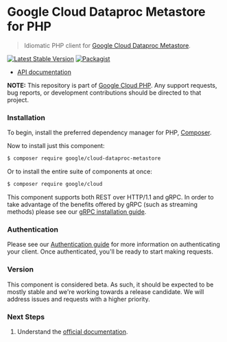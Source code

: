 # Google Cloud Dataproc Metastore for PHP

> Idiomatic PHP client for [Google Cloud Dataproc Metastore](https://cloud.google.com/dataproc-metastore).

[![Latest Stable Version](https://poser.pugx.org/google/cloud-dataproc-metastore/v/stable)](https://packagist.org/packages/google/cloud-dataproc-metastore) [![Packagist](https://img.shields.io/packagist/dm/google/cloud-dataproc-metastore.svg)](https://packagist.org/packages/google/cloud-dataproc-metastore)

* [API documentation](https://cloud.google.com/php/docs/reference/cloud-dataproc-metastore/latest)

**NOTE:** This repository is part of [Google Cloud PHP](https://github.com/googleapis/google-cloud-php). Any
support requests, bug reports, or development contributions should be directed to
that project.

### Installation

To begin, install the preferred dependency manager for PHP, [Composer](https://getcomposer.org/).

Now to install just this component:

```sh
$ composer require google/cloud-dataproc-metastore
```

Or to install the entire suite of components at once:

```sh
$ composer require google/cloud
```

This component supports both REST over HTTP/1.1 and gRPC. In order to take advantage of the benefits offered by gRPC (such as streaming methods)
please see our [gRPC installation guide](https://cloud.google.com/php/grpc).

### Authentication

Please see our [Authentication guide](https://github.com/googleapis/google-cloud-php/blob/main/AUTHENTICATION.md) for more information
on authenticating your client. Once authenticated, you'll be ready to start making requests.


### Version

This component is considered beta. As such, it should be expected to be mostly
stable and we're working towards a release candidate. We will address issues
and requests with a higher priority.

### Next Steps

1. Understand the [official documentation](https://cloud.google.com/dataproc-metastore/docs).
